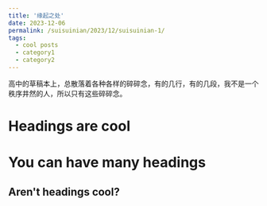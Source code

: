 ```yaml
---
title: '缘起之处'
date: 2023-12-06
permalink: /suisuinian/2023/12/suisuinian-1/
tags:
  - cool posts
  - category1
  - category2
---
```


高中的草稿本上，总散落着各种各样的碎碎念，有的几行，有的几段，我不是一个秩序井然的人，所以只有这些碎碎念。

Headings are cool
======

You can have many headings
======

Aren't headings cool?
------
